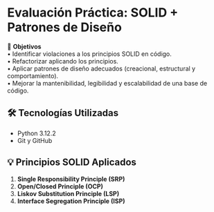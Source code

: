 # Evaluación Práctica: SOLID + Patrones de Diseño

🎯 **Objetivos**  
• Identificar violaciones a los principios SOLID en código.  
• Refactorizar aplicando los principios.  
• Aplicar patrones de diseño adecuados (creacional, estructural y comportamiento).  
• Mejorar la mantenibilidad, legibilidad y escalabilidad de una base de código.

## 🛠️ Tecnologías Utilizadas
- Python 3.12.2
- Git y GitHub

## 💡 Principios SOLID Aplicados
1. **Single Responsibility Principle (SRP)**
2. **Open/Closed Principle (OCP)**
3. **Liskov Substitution Principle (LSP)**
4. **Interface Segregation Principle (ISP)**
